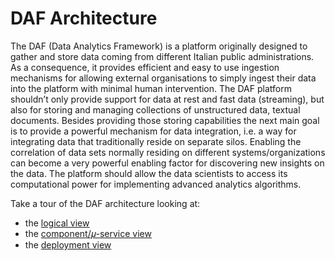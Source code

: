 # DAF Architecture

The DAF (Data Analytics Framework) is a platform originally designed to gather and store data coming from different Italian public administrations. As a consequence, it provides efficient and easy to use ingestion mechanisms for allowing external organisations to simply ingest their data into the platform with minimal human intervention.
The DAF platform shouldn’t only provide support for data at rest and fast data (streaming), but also for storing and managing collections of unstructured data, textual documents.
Besides providing those storing capabilities the next main goal is to provide a powerful mechanism for data integration, i.e. a way for integrating data that traditionally reside on separate silos. Enabling the correlation of data sets normally residing on different systems/organizations can become a very powerful enabling factor for discovering new insights on the data.
The platform should allow the data scientists to access its computational power for implementing advanced analytics algorithms.

Take a tour of the DAF architecture looking at:

- the [logical view](./logicalView/)
- the [component/𝜇-service view](./componentView/)
- the [deployment view](./deploymentView/)
